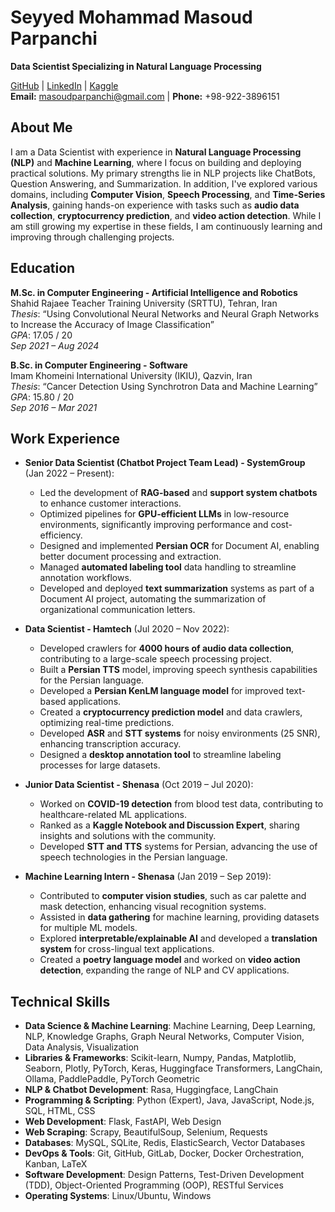 # Seyyed Mohammad Masoud Parpanchi  
**Data Scientist Specializing in Natural Language Processing**

[GitHub](https://github.com/masoudMZB) | [LinkedIn](https://www.linkedin.com/in/masoud-parpanchi/) | [Kaggle](https://www.kaggle.com/masoudmzb)  
**Email:** masoudparpanchi@gmail.com | **Phone:** +98-922-3896151

## About Me

I am a Data Scientist with experience in **Natural Language Processing (NLP)** and **Machine Learning**, where I focus on building and deploying practical solutions. My primary strengths lie in NLP projects like ChatBots, Question Answering, and Summarization. In addition, I've explored various domains, including **Computer Vision**, **Speech Processing**, and **Time-Series Analysis**, gaining hands-on experience with tasks such as **audio data collection**, **cryptocurrency prediction**, and **video action detection**. While I am still growing my expertise in these fields, I am continuously learning and improving through challenging projects.

## Education

**M.Sc. in Computer Engineering - Artificial Intelligence and Robotics**  
Shahid Rajaee Teacher Training University (SRTTU), Tehran, Iran  
*Thesis*: “Using Convolutional Neural Networks and Neural Graph Networks to Increase the Accuracy of Image Classification”  
*GPA*: 17.05 / 20  
*Sep 2021 – Aug 2024*

**B.Sc. in Computer Engineering - Software**  
Imam Khomeini International University (IKIU), Qazvin, Iran  
*Thesis*: “Cancer Detection Using Synchrotron Data and Machine Learning”  
*GPA*: 15.80 / 20  
*Sep 2016 – Mar 2021*


## Work Experience

- **Senior Data Scientist (Chatbot Project Team Lead) - SystemGroup** (Jan 2022 – Present):  
  - Led the development of **RAG-based** and **support system chatbots** to enhance customer interactions.  
  - Optimized pipelines for **GPU-efficient LLMs** in low-resource environments, significantly improving performance and cost-efficiency.  
  - Designed and implemented **Persian OCR** for Document AI, enabling better document processing and extraction.  
  - Managed **automated labeling tool** data handling to streamline annotation workflows.  
  - Developed and deployed **text summarization** systems as part of a Document AI project, automating the summarization of organizational communication letters.

- **Data Scientist - Hamtech** (Jul 2020 – Nov 2022):  
  - Developed crawlers for **4000 hours of audio data collection**, contributing to a large-scale speech processing project.  
  - Built a **Persian TTS** model, improving speech synthesis capabilities for the Persian language.  
  - Developed a **Persian KenLM language model** for improved text-based applications.  
  - Created a **cryptocurrency prediction model** and data crawlers, optimizing real-time predictions.  
  - Developed **ASR** and **STT systems** for noisy environments (25 SNR), enhancing transcription accuracy.  
  - Designed a **desktop annotation tool** to streamline labeling processes for large datasets.

- **Junior Data Scientist - Shenasa** (Oct 2019 – Jul 2020):  
  - Worked on **COVID-19 detection** from blood test data, contributing to healthcare-related ML applications.  
  - Ranked as a **Kaggle Notebook and Discussion Expert**, sharing insights and solutions with the community.  
  - Developed **STT and TTS** systems for Persian, advancing the use of speech technologies in the Persian language.

- **Machine Learning Intern - Shenasa** (Jan 2019 – Sep 2019):  
  - Contributed to **computer vision studies**, such as car palette and mask detection, enhancing visual recognition systems.  
  - Assisted in **data gathering** for machine learning, providing datasets for multiple ML models.  
  - Explored **interpretable/explainable AI** and developed a **translation system** for cross-lingual text applications.  
  - Created a **poetry language model** and worked on **video action detection**, expanding the range of NLP and CV applications.




## Technical Skills

- **Data Science & Machine Learning**: Machine Learning, Deep Learning, NLP, Knowledge Graphs, Graph Neural Networks, Computer Vision, Data Analysis, Visualization
- **Libraries & Frameworks**: Scikit-learn, Numpy, Pandas, Matplotlib, Seaborn, Plotly, PyTorch, Keras, Huggingface Transformers, LangChain, Ollama, PaddlePaddle, PyTorch Geometric
- **NLP & Chatbot Development**: Rasa, Huggingface, LangChain
- **Programming & Scripting**: Python (Expert), Java, JavaScript, Node.js, SQL, HTML, CSS
- **Web Development**: Flask, FastAPI, Web Design
- **Web Scraping**: Scrapy, BeautifulSoup, Selenium, Requests
- **Databases**: MySQL, SQLite, Redis, ElasticSearch, Vector Databases
- **DevOps & Tools**: Git, GitHub, GitLab, Docker, Docker Orchestration, Kanban, LaTeX
- **Software Development**: Design Patterns, Test-Driven Development (TDD), Object-Oriented Programming (OOP), RESTful Services
- **Operating Systems**: Linux/Ubuntu, Windows


